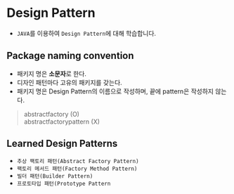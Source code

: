 # Design Pattern

- `JAVA`를 이용하여 `Design Pattern`에 대해 학습합니다.

## Package naming convention

- 패키지 명은 **소문자**로 한다.
- 디자인 패턴마다 고유의 패키지를 갖는다.
- 패키지 명은 Design Pattern의 이름으로 작성하며, 끝에 pattern은 작성하지 않는다.

> abstractfactory (O)  
> abstractfactorypattern (X)

## Learned Design Patterns

- `추상 팩토리 패턴(Abstract Factory Pattern)`
- `팩토리 메서드 패턴(Factory Method Pattern)`
- `빌더 패턴(Builder Pattern)`
- `프로토타입 패턴(Prototype Pattern`